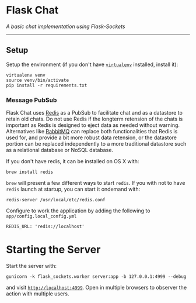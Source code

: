 # Flask Chat
*A basic chat implementation using Flask-Sockets*

---

## Setup

Setup the environment (if you don't have [`virtualenv`](http://virtualenv.readthedocs.org/en/latest/) installed, install it):

```
virtualenv venv
source venv/bin/activate
pip install -r requirements.txt
```

### Message PubSub

Flask Chat uses [Redis](http://redis.io/) as a PubSub to facilitate chat and as a datastore to retain old chats. Do not use Redis if the longterm retension of the chats is important as Redis is designed to eject data as needed without warning. Alternatives like [RabbitMQ](http://www.rabbitmq.com/) can replace both functionalities that Redis is used for, and provide a bit more robust data retension, or the datastore portion can be replaced independently to a more traditional datastore such as a relational database or NoSQL database.

If you don't have redis, it can be installed on OS X with:

```
brew install redis
```

`brew` will present a few different ways to start `redis`. If you with not to have `redis` launch at startup, you can start it ondemand with:

```
redis-server /usr/local/etc/redis.conf
```

Configure to work the application by adding the following to `app/config.local_config.yml`

```
REDIS_URL: 'redis://localhost'
```

# Starting the Server

Start the server with:

```
gunicorn -k flask_sockets.worker server:app -b 127.0.0.1:4999 --debug
```

and visit [`http://localhost:4999`](http://localhost:4999). Open in multiple browsers to observer the action with multiple users.
